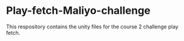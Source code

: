 # Play-fetch-Maliyo-challenge
This respository contains the unity files for the course 2 challenge play fetch.
